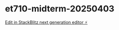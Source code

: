 # et710-midterm-20250403

[Edit in StackBlitz next generation editor ⚡️](https://stackblitz.com/~/github.com/mdlawrenceusa/et710-midterm-20250403)